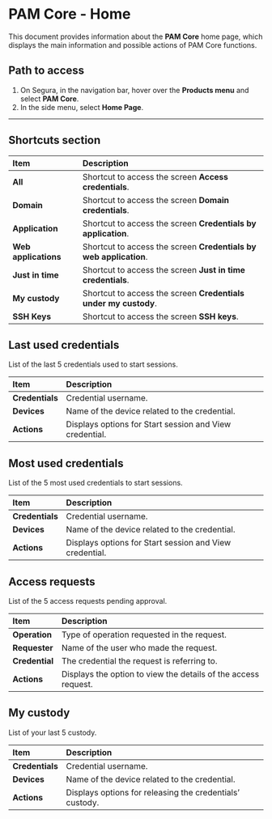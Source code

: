 # PAM Core - Home

This document provides information about the **PAM Core** home page, which displays the main information and possible actions of PAM Core functions.

## Path to access

1. On Segura, in the navigation bar, hover over the **Products menu** and select **PAM Core**.  
2. In the side menu, select **Home Page**.

---
## Shortcuts section

| Item | Description |
| :---- | :---- |
| **All** | Shortcut to access the screen **Access credentials**. |
| **Domain** | Shortcut to access the screen **Domain credentials**. |
| **Application** | Shortcut to access the screen **Credentials by application**. |
| **Web applications** | Shortcut to access the screen **Credentials by web application**. |
| **Just in time** | Shortcut to access the screen **Just in time credentials**. |
| **My custody** | Shortcut to access the screen **Credentials under my custody**. |
| **SSH Keys** | Shortcut to access the screen **SSH keys**. |

## Last used credentials  
List of the last 5 credentials used to start sessions.

| Item | Description |
| :---- | :---- |
| **Credentials** | Credential username. |
| **Devices** | Name of the device related to the credential. |
| **Actions** | Displays options for Start session and View credential. |

## Most used credentials  
List of the 5 most used credentials to start sessions.

| Item | Description |
| :---- | :---- |
| **Credentials** | Credential username. |
| **Devices** | Name of the device related to the credential. |
| **Actions** | Displays options for Start session and View credential. |

## Access requests  
List of the 5 access requests pending approval.

| Item | Description |
| :---- | :---- |
| **Operation** | Type of operation requested in the request. |
| **Requester** | Name of the user who made the request. |
| **Credential** | The credential the request is referring to. |
| **Actions** | Displays the option to view the details of the access request. |

## My custody  
List of your last 5 custody.

| Item | Description |
| :---- | :---- |
| **Credentials** | Credential username. |
| **Devices** | Name of the device related to the credential. |
| **Actions** | Displays options for releasing the credentials’ custody. |
